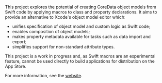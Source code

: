 
This project explores the potential of creating CoreData object models from Swift code by applying macros to class and property declarations.
It aims to provide an alternative to Xcode's object model editor which:
  - unifies specification of object model and custom logic as Swift code;
  - enables composition of object models;
  - makes property metadata available for tasks such as data import and export;
  - simplifies support for non-standard attribute types.

This project is a work in progress and, as Swift macros are an experimental feature, cannot be used directly to build applications for distribution on the App Store.

For more information, see the [website](https://daspoon.github.io/storable/).
